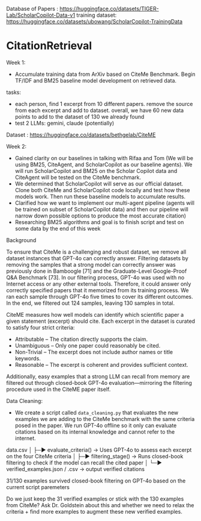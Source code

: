 Database of Papers : https://huggingface.co/datasets/TIGER-Lab/ScholarCopilot-Data-v1
training dataset: https://huggingface.co/datasets/ubowang/ScholarCopilot-TrainingData

# CitationRetrieval

Week 1:
- Accumulate training data from ArXiv based on CiteMe Benchmark. Begin TF/IDF and BM25 baseline model development on retrieved data.

tasks:
- each person, find 1 excerpt from 10 different papers. remove the source from each excerpt and add to dataset. overall, we have 60 new data points to add to the dataset of 130 we already found
- test 2 LLMs: gemini, claude (potentially)

Dataset : https://huggingface.co/datasets/bethgelab/CiteME

Week 2:
- Gained clarity on our baselines in talking with Rifaa and Tom (We will be using BM25, CiteAgent, and ScholarCopilot as our baseline agents). We will run ScholarCopilot and BM25 on the Scholar Copilot data and CiteAgent will be tested on the CiteMe benchmark.
- We determined that ScholarCopilot will serve as our official dataset. Clone both CiteMe and ScholarCopilot code locally and test how these models work. Then run these baseline models to accumulate results.
- Clarified how we want to implement our multi-agent pipeline (agents will be trained on subset of ScholarCopilot data) and then our pipeline will narrow down possible options to produce the most accurate citation)
- Researching BM25 algorithms and goal is to finish script and test on some data by the end of this week 

Background

To ensure that CiteMe is a challenging and robust dataset, we remove all dataset instances that GPT-4o can correctly answer. Filtering datasets by removing the samples that a strong model can correctly answer was previously done in Bamboogle [71] and the Graduate-Level Google-Proof Q&A Benchmark [73]. In our filtering process, GPT-4o was used with no Internet access or any other external tools. Therefore, it could answer only correctly specified papers that it memorized from its training process. We ran each sample through GPT-4o five times to cover its different outcomes. In the end, we filtered out 124 samples, leaving 130 samples in total.

CiteME measures how well models can identify which scientific paper a given statement (excerpt) should cite.
Each excerpt in the dataset is curated to satisfy four strict criteria:
- Attributable – The citation directly supports the claim.
- Unambiguous – Only one paper could reasonably be cited.
- Non-Trivial – The excerpt does not include author names or title keywords.
- Reasonable – The excerpt is coherent and provides sufficient context.

Additionally, easy examples that a strong LLM can recall from memory are filtered out through closed-book GPT-4o evaluation—mirroring the filtering procedure used in the CiteME paper itself.

Data Cleaning:
- We create a script called `data_cleaning.py` that evaluates the new examples we are adding to the 
CiteMe benchmark with the same criteria posed in the paper. We run GPT-4o offline so it only can evaluate
citations based on its internal knowledge and cannot refer to the internet. 

data.csv
   │
   ├─► evaluate_criteria() → Uses GPT-4o to assess each excerpt on the four CiteMe criteria
   │
   ├─► filtering_stage()   → Runs closed-book filtering to check if the model can recall the cited paper
   │
   └─► verified_examples.json / .csv -> output verified citations

31/130 examples survived closed-book filtering on GPT-4o based on the current script paremeters

Do we just keep the 31 verified examples or stick with the 130 examples from CiteMe? Ask Dr. Goldstein about this and whether we need to relax the criteria + find more examples to augment these new verified examples. 
